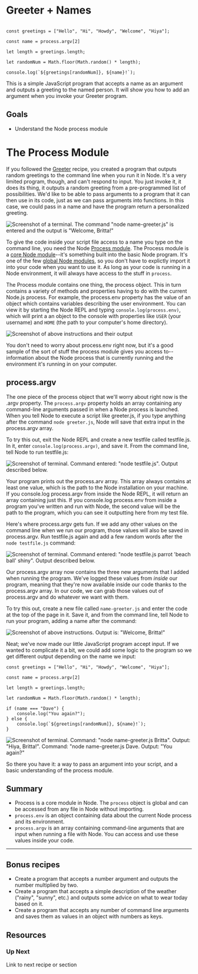 # Greeter + Names

````

const greetings = ["Hello", "Hi", "Howdy", "Welcome", "Hiya"]; 

const name = process.argv[2]

let length = greetings.length;

let randomNum = Math.floor(Math.random() * length);

console.log(`${greetings[randomNum]}, ${name}!`);
````

This is a simple JavaScript program that accepts a name as an argument and outputs a greeting to the named person. It will show you how to add an argument when you invoke your Greeter program.   

## Goals

* Understand the Node process module

# The Process Module

If you followed the [Greeter](https://github.com/bkager/Node-cookbook/blob/main/recipe-greeter.md) recipe, you created a program that outputs random greetings to the command line when you run it in Node. It's a very limited program, though, and can't respond to input. You just invoke it, it does its thing, it outputs a random greeting from a pre-programmed list of possibilities. We'd like to be able to pass arguments to a program  that it can then use in its code, just as we can pass arguments into functions. In this case, we could pass in a name and have the program return a personalized greeting. 

![Screenshot of a terminal. The command "node name-greeter.js" is entered and the output is "Welcome, Britta!"](https://github.com/bkager/Node-cookbook/assets/68086185/2427dc11-d4a4-4ff2-ae69-1cb07c6a27ee)


To give the code inside your script file access to a name you type on the command line, you need the Node [Process module](https://nodejs.org/api/process.html#processconfig). The Process module is a [core Node module](https://github.com/bkager/Node-cookbook/blob/main/informational-modules-in-node.md)--it's something built into the basic Node program. It's one of the few [global Node modules](https://github.com/bkager/Node-cookbook/blob/main/informational-Node-globals.md), so you don't have to explictly import it into your code when you want to use it. As long as your code is running in a Node environment, it will always have access to the stuff in `process`. 

The Process module contains one thing, the process object. This in turn contains a variety of methods and properties having to do with the current Node.js process. For example, the process.env property has the value of an object which contains variables describing the user environment. You can view it by starting the Node REPL and typing `console.log(process.env)`, which will print a an object to the console with properties like `USER` (your username) and `HOME` (the path to your computer's home directory).

![Screenshot of above instructions and their output](https://github.com/bkager/Node-cookbook/assets/68086185/99c55486-25bb-4648-be67-a60765a5efb2)

You don't need to worry about process.env right now, but it's a good sample of the sort of stuff the process module gives you access to--information about the Node process that is currently running and the environment it's running in on your computer. 

## process.argv

The one piece of the process object that we'll worry about right now is the .argv property. The `process.argv` property holds an array containing any command-line arguments passed in when a Node process is launched. When you tell Node to execute a script like greeter.js, if you type anything after the command `node greeter.js`, Node will save that extra input in the process.argv array. 

To try this out, exit the Node REPL and create a new testfile called testfile.js. In it, enter `console.log(process.argv)`, and save it. From the command line, tell Node to run testfile.js: 

![Screenshot of terminal. Command entered: "node testfile.js". Output described below.](https://github.com/bkager/Node-cookbook/assets/68086185/962480c3-08e9-48a6-9e2c-f00f878e7735)

Your program prints out the process.arv array. This array always contains at least one value, which is the path to the Node installation on your machine. If you console.log process.argv from inside the Node REPL, it will return an array containing just this. If you console.log process.env from inside a program you've written and run with Node, the second value will be the path to the program, which you can see it outputting here from my test file. 

Here's where process.argv gets fun. If we add any other values on the command line when we run our program, those values will also be saved in process.argv. Run testfile.js again and add a few random words after the `node testfile.js` command:

![Screenshot of terminal. Command entered: "node testfile.js parrot 'beach ball' shiny". Output described below.](https://github.com/bkager/Node-cookbook/assets/68086185/e5c82eba-baad-43d2-9972-8d012a5e286c)

Our process.argv array now contains the three new arguments that I added when running the program. We've logged these values from _inside_ our program, meaning that they're now available inside our code thanks to the process.argv array. In our code, we can grab those values out of process.argv and do whatever we want with them. 

To try this out, create a new file called `name-greeter.js` and enter the code at the top of the page in it. Save it, and from the command line, tell Node to run your program, adding a name after the command: 

![Screenshot of above instructions. Output is: "Welcome, Britta!"](https://github.com/bkager/Node-cookbook/assets/68086185/2fae619a-45ee-4f1e-90af-b74d19cfcb67)

Neat; we've now made our little JavaScript program accept input. If we wanted to complicate it a bit, we could add some logic to the program so we get different output depending on the name we input: 

````
const greetings = ["Hello", "Hi", "Howdy", "Welcome", "Hiya"]; 

const name = process.argv[2]

let length = greetings.length;

let randomNum = Math.floor(Math.random() * length);

if (name === "Dave") {
	console.log("You again?");
} else {
	console.log(`${greetings[randomNum]}, ${name}!`);
}
````

![Screenshot of terminal. Command: "node name-greeter.js Britta". Output: "Hiya, Britta!". Command: "node name-greeter.js Dave. Output: "You again?"](https://github.com/bkager/Node-cookbook/assets/68086185/db38099e-63a9-4b14-a16d-23af41b913d3)

So there you have it: a way to pass an argument into your script, and a basic understanding of the process module. 

## Summary 
* Process is a core module in Node. The `process` object is global and can be accessed from any file in Node without importing.
* `process.env` is an object containing data about the current Node process and its environment.
* `process.argv` is an array containing command-line arguments that are input when running a file with Node. You can access and use these values inside your code. 
____

## Bonus recipes

* Create a program that accepts a number argument and outputs the number multiplied by two.
* Create a program that accepts a simple description of the weather ("rainy", "sunny", etc.) and outputs some advice on what to wear today based on it.
* Create a program that accepts any number of command line arguments and saves them as values in an object with numbers as keys.


## Resources
 
### Up Next

Link to next recipe or section
